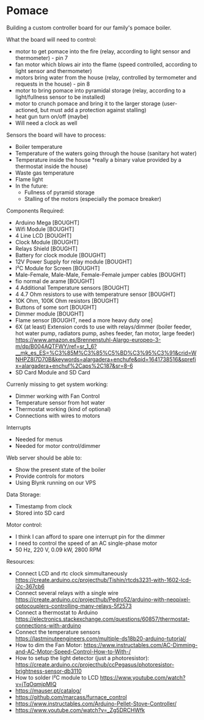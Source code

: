 # Pomace

Building a custom controller board for our family's pomace boiler. 

What the board will need to control:
 - motor to get pomace into the fire (relay, according to light sensor and thermometer) - pin 7
 - fan motor which blows air into the flame (speed controlled, according to light sensor and thermometer)
 - motors bring water from the house (relay, controlled by termometer and requests in the house) - pin 8
 - motor to bring pomace into pyramidal storage (relay, according to a light/fullness sensor to be installed)
 - motor to crunch pomace and bring it to the larger storage (user-actioned, but must add a protection against stalling)
 - heat gun turn on/off (maybe)
 - Will need a clock as well

Sensors the board will have to process:
 - Boiler temperature
 - Temperature of the waters going through the house (sanitary hot water)
 - Temperature inside the house *really a binary value provided by a thermostat inside the house)
 - Waste gas temperature
 - Flame light
 - In the future:
    - Fullness of pyramid storage 
    - Stalling of the motors (especially the pomace breaker)

Components Required:
 - Arduino Mega [BOUGHT]
 - Wifi Module [BOUGHT]
 - 4 Line LCD [BOUGHT]
 - Clock Module [BOUGHT]
 - Relays Shield [BOUGHT]
 - Battery for clock module [BOUGHT]
 - 12V Power Supply for relay module [BOUGHT]
 - I²C Module for Screen [BOUGHT]
 - Male-Female, Male-Male, Female-Female jumper cables [BOUGHT]
 - fio normal de arame [BOUGHT]
 - 4 Additional Temperature sensors [BOUGHT]
 - 4 4.7 Ohm resistors to use with temperatrure sensor [BOUGHT]
 - 10K Ohm, 100K Ohm resistors [BOUGHT]
 - Buttons of some sort [BOUGHT]
 - Dimmer module [BOUGHT]
 - Flame sensor  [BOUGHT, need a more heavy duty one]
 - 6X (at least) Extension cords to use with relays/dimmer (boiler feeder, hot water pump, radiators pump, ashes feeder, fan motor, large feeder) https://www.amazon.es/Brennenstuhl-Alargo-europeo-3-m/dp/B004AQTFWY/ref=sr_1_6?__mk_es_ES=%C3%85M%C3%85%C5%BD%C3%95%C3%91&crid=WNHPZ8I7D70B&keywords=alargadera+enchufe&qid=1641738516&sprefix=alargadera+enchuf%2Caps%2C187&sr=8-6
 - SD Card Module and SD Card

 Currenly missing to get system working:
  - Dimmer working with Fan Control
  - Temperature sensor from hot water
  - Thermostat working (kind of optional)
  - Connections with wires to motors

Interrupts
 - Needed for menus
 - Needed for motor control/dimmer

Web server should be able to:
 - Show the present state of the boiler
 - Provide controls for motors
 - Using Blynk running on our VPS

Data Storage:
 - Timestamp from clock
 - Stored into SD card

 Motor control:
 - I think I can afford to spare one interrupt pin for the dimmer
 - I need to control the speed of an AC single-phase motor
 - 50 Hz, 220 V, 0.09 kW, 2800 RPM


Resources:
 - Connect LCD and rtc clock simmultaneously https://create.arduino.cc/projecthub/Tishin/rtcds3231-with-1602-lcd-i2c-367cb6
 - Connect several relays with a single wire https://create.arduino.cc/projecthub/Pedro52/arduino-with-neopixel-optocouplers-controlling-many-relays-5f2573
 - Connect a thermostat to Arduino https://electronics.stackexchange.com/questions/60857/thermostat-connections-with-arduino
 - Connect the temperature sensors https://lastminuteengineers.com/multiple-ds18b20-arduino-tutorial/
 - How to dim the Fan Motor: https://www.instructables.com/AC-Dimming-and-AC-Motor-Speed-Control-How-to-With-/
 - How to setup the light detector (just a photoresistor): https://create.arduino.cc/projecthub/ccPegasus/photoresistor-brightness-sensor-db3110
 - How to solder I²C module to LCD https://www.youtube.com/watch?v=jTqOqmjpMIQ
 - https://mauser.pt/catalog/
 - https://github.com/marcass/furnace_control
 - https://www.instructables.com/Arduino-Pellet-Stove-Controller/
 - https://www.youtube.com/watch?v=_Zg5DRCHWfk

